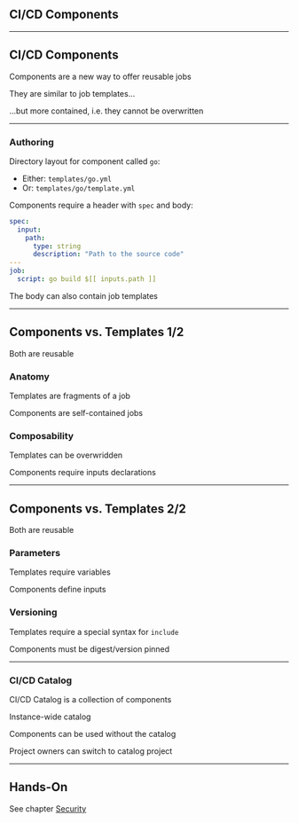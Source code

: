 <!-- .slide: id="gitlab_components" class="vertical-center" -->

<i class="fa-duotone fa-box-open-full fa-8x fa-duotone-colors" style="float: right; color: grey;"></i>

## CI/CD Components

---

## CI/CD Components

<i class="fa-duotone fa-solid fa-4x fa-sparkles"></i> <!-- .element: style="float: right;" -->

Components [](https://docs.gitlab.com/ee/ci/components/) are a new way to offer reusable jobs

They are similar to job templates...

...but more contained, i.e. they cannot be overwritten

---

### Authoring

Directory layout for component called `go`:
- Either: `templates/go.yml`
- Or: `templates/go/template.yml`

Components require a header with `spec` [](https://docs.gitlab.com/ee/ci/yaml/#spec) and body:

  ```yaml
  spec:
    input:
      path:
        type: string
        description: "Path to the source code"
  ---
  job:
    script: go build $[[ inputs.path ]]
  ```

The body can also contain job templates

---

## Components vs. Templates 1/2

<i class="fa-duotone fa-solid fa-4x fa-scale-balanced"></i> <!-- .element: style="float: right;" -->

Both are reusable

### Anatomy

Templates are fragments of a job

Components are self-contained jobs

### Composability

Templates can be overwridden

Components require inputs declarations

---

## Components vs. Templates 2/2

<i class="fa-duotone fa-solid fa-4x fa-scale-balanced"></i> <!-- .element: style="float: right;" -->

Both are reusable

### Parameters

Templates require variables

Components define inputs

### Versioning

Templates require a special syntax for `include`

Components must be digest/version pinned

---

### CI/CD Catalog

<i class="fa-duotone fa-solid fa-4x fa-book-sparkles"></i> <!-- .element: style="float: right;" -->

CI/CD Catalog [](https://docs.gitlab.com/ee/ci/components/#cicd-catalog) is a collection of components

Instance-wide catalog

Components can be used without the catalog

Project owners can switch to catalog project [](https://docs.gitlab.com/ee/ci/components/#set-a-component-project-as-a-catalog-project)

---

## Hands-On

See chapter [Security](/hands-on/2024-11-12/300_components/exercise/)
